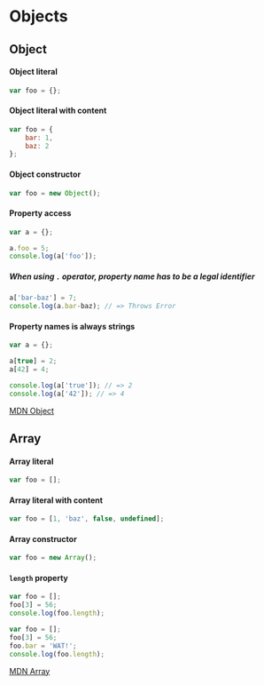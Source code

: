 # Objects

## Object

#### Object literal

```js
var foo = {};
```

#### Object literal with content

```js
var foo = {
	bar: 1,
	baz: 2
};
```

#### Object constructor

```js
var foo = new Object();
```

#### Property access

```js
var a = {};

a.foo = 5;
console.log(a['foo']);
```

##### When using `.` operator, property name has to be a *legal identifier*

```js
a['bar-baz'] = 7;
console.log(a.bar-baz); // => Throws Error
```

#### Property names is always strings

```js
var a = {};

a[true] = 2;
a[42] = 4;

console.log(a['true']); // => 2
console.log(a['42']); // => 4
```

[MDN Object](https://developer.mozilla.org/en-US/docs/Web/JavaScript/Reference/Global_Objects/Object)


## Array

#### Array literal

```js
var foo = [];
```

#### Array literal with content

```js
var foo = [1, 'baz', false, undefined];
```

#### Array constructor

```js
var foo = new Array();
```

#### `length` property

```js
var foo = [];
foo[3] = 56;
console.log(foo.length);
```

```js
var foo = [];
foo[3] = 56;
foo.bar = 'WAT!';
console.log(foo.length);
```
[MDN Array](https://developer.mozilla.org/en-US/docs/Web/JavaScript/Reference/Global_Objects/Array)
